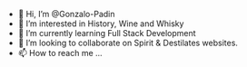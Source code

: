 - 👋 Hi, I’m @Gonzalo-Padin
- 👀 I’m interested in History, Wine and Whisky
- 🌱 I’m currently learning Full Stack Development
- 💞️ I’m looking to collaborate on Spirit & Destilates websites.
- 📫 How to reach me ...

<!---
Gonzalo-Padin/Gonzalo-Padin is a ✨ special ✨ repository because its `README.md` (this file) appears on your GitHub profile.
You can click the Preview link to take a look at your changes.
--->
